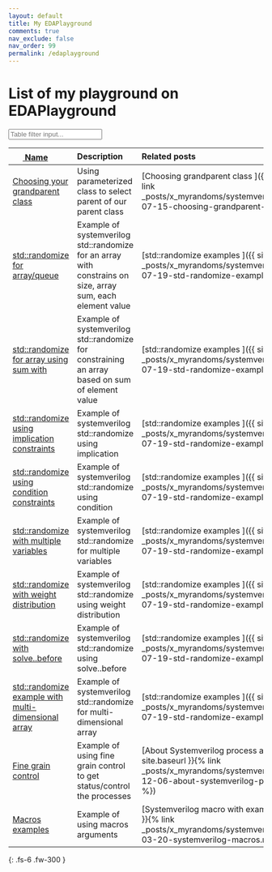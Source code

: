 ```yaml
---
layout: default
title: My EDAPlayground
comments: true
nav_exclude: false
nav_order: 99
permalink: /edaplayground
---
```


# List of my playground on EDAPlayground

<input type="text" class="tablefilterinput" id="FilterInput" onkeyup="tablefilter()" placeholder="Table filter input..." title="filter input">
<div  markdown="1">

| <a href="https://www.edaplayground.com" > <svg width="20" height="20" viewBox="0 -0.1 2 2" class="customsvg"> <use xlink:href="#svg-edaplay"></use></svg> Name| Description          | Related posts |
|:-------------|:------------------|:-----------------|
| [Choosing your grandparent class](https://www.edaplayground.com/x/2wVa) | Using parameterized class to select parent of our parent class | [Choosing grandparent class ]({{ site.baseurl }}{% link _posts/x_myrandoms/systemverilog_randoms/2020-07-15-choosing-grandparent-class.md  %}) |
| [std::randomize for array/queue](https://www.edaplayground.com/x/5nYm) | Example of systemverilog std::randomize for an array with constrains on size, array sum, each element value| [std::randomize examples ]({{ site.baseurl }}{% link _posts/x_myrandoms/systemverilog_randoms/2020-07-19-std-randomize-examples.md  %}) |
| [std::randomize for array using sum with](https://www.edaplayground.com/x/5css) | Example of systemverilog std::randomize for constraining an array based on sum of element value| [std::randomize examples ]({{ site.baseurl }}{% link _posts/x_myrandoms/systemverilog_randoms/2020-07-19-std-randomize-examples.md  %}) |
| [std::randomize using implication constraints](https://www.edaplayground.com/x/39Hg) | Example of systemverilog std::randomize using implication| [std::randomize examples ]({{ site.baseurl }}{% link _posts/x_myrandoms/systemverilog_randoms/2020-07-19-std-randomize-examples.md  %}) |
| [std::randomize using condition constraints](https://www.edaplayground.com/x/dQx) | Example of systemverilog std::randomize using condition| [std::randomize examples ]({{ site.baseurl }}{% link _posts/x_myrandoms/systemverilog_randoms/2020-07-19-std-randomize-examples.md  %}) |
| [std::randomize with multiple variables](https://www.edaplayground.com/x/f5g) | Example of systemverilog std::randomize for multiple variables| [std::randomize examples ]({{ site.baseurl }}{% link _posts/x_myrandoms/systemverilog_randoms/2020-07-19-std-randomize-examples.md  %}) |
| [std::randomize with weight distribution](https://www.edaplayground.com/x/5HdN) | Example of systemverilog std::randomize using weight distribution| [std::randomize examples ]({{ site.baseurl }}{% link _posts/x_myrandoms/systemverilog_randoms/2020-07-19-std-randomize-examples.md  %}) |
| [std::randomize with solve..before](https://www.edaplayground.com/x/3fJD) | Example of systemverilog std::randomize using solve..before| [std::randomize examples ]({{ site.baseurl }}{% link _posts/x_myrandoms/systemverilog_randoms/2020-07-19-std-randomize-examples.md  %}) |
| [std::randomize example with multi-dimensional array](https://www.edaplayground.com/x/D4wU) | Example of systemverilog std::randomize for multi-dimensional array| [std::randomize examples ]({{ site.baseurl }}{% link _posts/x_myrandoms/systemverilog_randoms/2020-07-19-std-randomize-examples.md  %}) |
| [Fine grain control](https://www.edaplayground.com/x/fc2c) | Example of using fine grain control to get status/control the processes| [About Systemverilog process and fork join]({{ site.baseurl }}{% link _posts/x_myrandoms/systemverilog_randoms/2020-12-06-about-systemverilog-process-and-fork.md  %}) |
| [Macros examples](https://www.edaplayground.com/x/PR3c) | Example of using macros arguments| [Systemverilog macro with examples]({{ site.baseurl }}{% link _posts/x_myrandoms/systemverilog_randoms/2021-03-20-systemverilog-macros.md  %}) |

<script>
function tablefilter() {
  var input, filter, table, tr, td, i, txtValue;
  input = document.getElementById("FilterInput");
  filter = input.value.toUpperCase();
  table = document.getElementById("myTable");
  tr = table.getElementsByTagName("tr");
  for (i = 0; i < tr.length; i++) {
    td = tr[i].getElementsByTagName("td")[0];
    if (td) {
      txtValue = td.textContent || td.innerText;
      if (txtValue.toUpperCase().indexOf(filter) > -1) {
        tr[i].style.display = "";
      } else {
        tr[i].style.display = "none";
      }
    }       
  }
}
</script>
</div>
{: .fs-6 .fw-300 }
